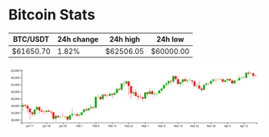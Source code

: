# Bitcoin Stats

BTC/USDT|24h change|24h high|24h low|
|---|---|---|---|
|$61650.70|1.82%|$62506.05|$60000.00|

<img src="./chart.svg">
